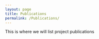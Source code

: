 ```yaml
---
layout: page
title: Publications
permalink: /Publications/
---
```


This is where we will list project publications

